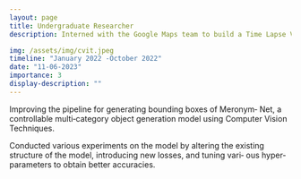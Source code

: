 ```yaml
---
layout: page
title: Undergraduate Researcher
description: Interned with the Google Maps team to build a Time Lapse Visualizer for customizable geographic datasets.

img: /assets/img/cvit.jpeg
timeline: "January 2022 -October 2022"
date: "11-06-2023"
importance: 3
display-description: ""
---
```



Improving the pipeline for generating bounding boxes of Meronym‐ Net, a controllable multi‐category object generation model using
Computer Vision Techniques.

Conducted various experiments on the model by altering the existing structure of the model, introducing new losses, and tuning vari‐ ous hyper‐parameters to obtain better accuracies.